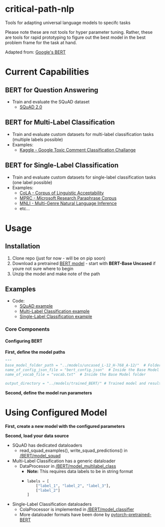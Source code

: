# critical-path-nlp
Tools for adapting universal language models to specifc tasks

Please note these are not tools for hyper parameter tuning. 
Rather, these are tools for rapid prototyping to figure out the best model in the best problem frame for the task at hand.

Adapted from: [Google's BERT](https://github.com/google-research/bert)


# Current Capabilities

## BERT for Question Answering

* Train and evaluate the SQuAD dataset
  + [SQuAD 2.0](https://rajpurkar.github.io/SQuAD-explorer/)
  
## BERT for Multi-Label Classification

* Train and evaluate custom datasets for multi-label classification tasks (multiple labels possible)
* Examples:
  + [Kaggle - Google Toxic Comment Classification Challange](https://www.kaggle.com/c/jigsaw-toxic-comment-classification-challenge)

## BERT for Single-Label Classification

* Train and evaluate custom datasets for single-label classification tasks (one label possible)
* Examples:
  + [CoLA - Corpus of Linguistic Acceptability](https://nyu-mll.github.io/CoLA/)
  + [MPRC - Microsoft Research Paraphrase Corpus](http://nlpprogress.com/english/semantic_textual_similarity.html)
  + [MNLI - Multi-Genre Natural Language Inference](https://www.nyu.edu/projects/bowman/multinli/)
  + etc...
  

# Usage

## Installation
1. Clone repo (just for now - will be on pip soon)
2. Download a pretrained [BERT model](https://github.com/google-research/bert#pre-trained-models) - start with **BERT-Base Uncased** if youre not sure where to begin
3. Unzip the model and make note of the path

## Examples
* Code:
  + [SQuAD example](..blob/master/bert_squad_example.py)
  + [Multi-Label Classification example](../blob/master/bert_multilabel_example.py)
  + [Single-Label Classification example](../blob/master/bert_classifier_example.py)
  
### Core Components
#### Configuring BERT
**First, define the model paths**


```python  
"""
base_model_folder_path = "../models/uncased_L-12_H-768_A-12/"  # Folder containing downloaded Base Model
name_of_config_json_file = "bert_config.json"  # Inside the Base Model folder
name_of_vocab_file = "vocab.txt"  # Inside the Base Model folder

output_directory = "../models/trained_BERT/" # Trained model and results landing folder
```

**Second, define the model run parameters**

# Using Configured Model
**First, create a new model with the configured parameters**

**Second, load your data source**
* SQuAD has dedicated dataloaders
  + read_squad_examples(), write_squad_predictions() in [/BERT/model_squad](../blob/master/critical_path/BERT/model_squad.py)
* Multi-Label Classification has a generic dataloader
  + DataProcessor in [/BERT/model_multilabel_class](../blob/master/critical_path/BERT/model_multilabel_class.py)
    + **Note:** This requires data labels to be in string format
    + ```python
      labels = [
          ["label_1", "label_2", "label_3"],
          ["label_2"]
      ]
      ```
* Single-Label Classification dataloaders
  + ColaProcessor is implemented in [/BERT/model_classifier](../blob/master/critical_path/BERT/model_classifier.py)
  + More dataloader formats have been done by [pytorch-pretrained-BERT](https://github.com/huggingface/pytorch-pretrained-BERT/blob/master/examples/run_classifier.py)
  



